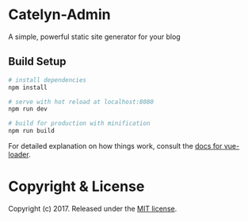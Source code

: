 # Catelyn-Admin
A simple, powerful static site generator for your blog

## Build Setup

``` bash
# install dependencies
npm install

# serve with hot reload at localhost:8080
npm run dev

# build for production with minification
npm run build
```

For detailed explanation on how things work, consult the [docs for vue-loader](http://vuejs.github.io/vue-loader).

# Copyright & License

Copyright (c) 2017.
Released under the [MIT license](LICENSE).
